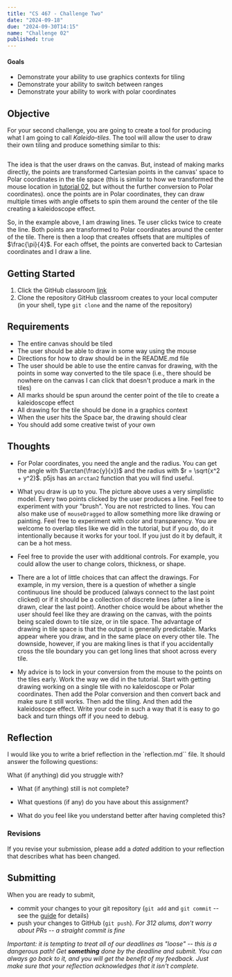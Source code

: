 ```yaml
---
title: "CS 467 - Challenge Two"
date: "2024-09-18"
due: "2024-09-30T14:15"
name: "Challenge 02"
published: true
---
```


#### Goals

- Demonstrate your ability to use graphics contexts for tiling
- Demonstrate your ability to switch between ranges
- Demonstrate your ability to work with polar coordinates

## Objective

For your second challenge, you are going to create a tool for producing what I am going to call _Kaleido-tiles_. The tool will allow the user to draw their own tiling and produce something similar to this:

![]()

The idea is that the user draws on the canvas. But, instead of making marks directly, the points are transformed Cartesian points in the canvas' space to Polar coordinates in the tile space (this is similar to how we transformed the mouse location in [tutorial 02](../tutorial02-repetition), but without the further conversion to Polar coordinates). once the points are in Polar coordinates, they can draw multiple times with angle offsets to spin them around the center of the tile creating a kaleidoscope effect.

So, in the example above, I am drawing lines. Te user clicks twice to create the line. Both points are transformed to Polar coordinates around the center of the tile. There is then a loop that creates offsets that are multiples of $\frac{\pi}{4}$. For each offset, the points are converted back to Cartesian coordinates and I draw a line.

## Getting Started

1. Click the GitHub classroom [link](https://classroom.github.com/a/6x1NO_ns)
1. Clone the repository GitHub classroom creates to your local computer (in your shell, type `git clone` and the name of the repository)

## Requirements

- The entire canvas should be tiled
- The user should be able to draw in some way using the mouse
- Directions for how to draw should be in the README.md file
- The user should be able to use the entire canvas for drawing, with the points in some way converted to the tile space (i.e., there should be nowhere on the canvas I can click that doesn't produce a mark in the tiles)
- All marks should be spun around the center point of the tile to create a kaleidoscope effect
- All drawing for the tile should be done in a graphics context
- When the user hits the Space bar, the drawing should clear
- You should add some creative twist of your own

## Thoughts

- For Polar coordinates, you need the angle and the radius. You can get the angle with $\arctan(\frac{y}{x})$ and the radius with $r = \sqrt{x^2 + y^2}$. p5js has an `arctan2` function that you will find useful.

- What you draw is up to you. The picture above uses a very simplistic model. Every two points clicked by the user produces a line. Feel free to experiment with your "brush". You are not restricted to lines. You can also make use of `mouseDragged` to allow something more like drawing or painting. Feel free to experiment with color and transparency. You are welcome to overlap tiles like we did in the tutorial, but if you do, do it intentionally because it works for your tool. If you just do it by default, it can be a hot mess.

- Feel free to provide the user with additional controls. For example, you could allow the user to change colors, thickness, or shape.

- There are a lot of little choices that can affect the drawings. For example, in my version, there is a question of whether a single continuous line should be produced (always connect to the last point clicked) or if it should be a collection of discrete lines (after a line is drawn, clear the last point). Another choice would be about whether the user should feel like they are drawing on the canvas, with the points being scaled down to tile size, or in tile space. The advantage of drawing in tile space is that the output is generally predictable. Marks appear where you draw, and in the same place on every other tile. The downside, however, if you are making lines is that if you accidentally cross the tile boundary you can get long lines that shoot across every tile.

- My advice is to lock in your conversion from the mouse to the points on the tiles early. Work the way we did in the tutorial. Start with getting drawing working on a single tile with no kaleidoscope or Polar coordinates. Then add the Polar conversion and then convert back and make sure it still works. Then add the tiling. And then add the kaleidoscope effect. Write your code in such a way that it is easy to go back and turn things off if you need to debug.

## Reflection

I would like you to write a brief reflection in the `reflection.md`` file. It should answer the following questions:

What (if anything) did you struggle with?

- What (if anything) still is not complete?

- What questions (if any) do you have about this assignment?

- What do you feel like you understand better after having completed this?

### Revisions

If you revise your submission, please add a _dated_ addition to your reflection that describes what has been changed.

## Submitting

When you are ready to submit,

- commit your changes to your git repository (`git add` and `git commit` -- see the [guide](../resources/git) for details)
- push your changes to GitHub (`git push`). _For 312 alums, don't worry about PRs -- a straight commit is fine_

_Important: it is tempting to treat all of our deadlines as "loose" -- this is a dangerous path! Get **something** done by the deadline and submit. You can always go back to it, and you will get the benefit of my feedback. Just make sure that your reflection acknowledges that it isn't complete._
